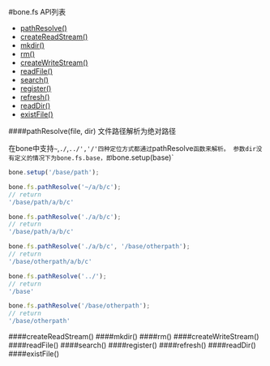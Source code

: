 #bone.fs API列表

+ [pathResolve()](#pathresolvefile-dir)
+ [createReadStream()](#createreadstream)
+ [mkdir()](#mkdir)
+ [rm()](#rm)
+ [createWriteStream()](#createwritestream)
+ [readFile()](#readfile)
+ [search()](#search)
+ [register()](#register)
+ [refresh()](#refresh)
+ [readDir()](#readdir)
+ [existFile()](#existfile)

####pathResolve(file, dir)
文件路径解析为绝对路径

在bone中支持`~`,`./`,`../','/'四种定位方式都通过`pathResolve`函数来解析。
参数dir没有定义的情况下为bone.fs.base，即`bone.setup(base)`

```js
bone.setup('/base/path');

bone.fs.pathResolve('~/a/b/c');
// return
'/base/path/a/b/c'

bone.fs.pathResolve('./a/b/c');
// return
'/base/path/a/b/c'

bone.fs.pathResolve('./a/b/c', '/base/otherpath');
// return
'/base/otherpath/a/b/c'

bone.fs.pathResolve('../');
// return
'/base'

bone.fs.pathResolve('/base/otherpath');
// return
'/base/otherpath'
```

####createReadStream()
####mkdir()
####rm()
####createWriteStream()
####readFile()
####search()
####register()
####refresh()
####readDir()
####existFile()